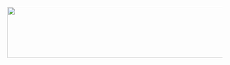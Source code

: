 <a href="https://github.com/devxb/gitanimals">
  <img src="https://render.gitanimals.org/lines/hhzzzk?pet-id=597324547508431010&contribution-view=false" width="1000" height="120"/>
</a>
